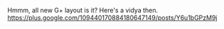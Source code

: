 Hmmm, all new G+ layout is it? Here's a vidya then. https://plus.google.com/109440170884180647149/posts/Y6u1bGPzM9j